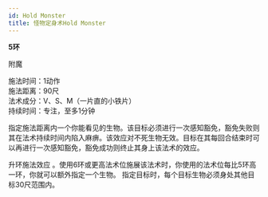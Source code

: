 ```yaml
---
id: Hold Monster
title: 怪物定身术Hold Monster
---
```


**5环**

附魔

施法时间：1动作  
施法距离：90尺  
法术成分：V、S、M（一片直的小铁片）  
持续时间：专注，至多1分钟  


指定施法距离内一个你能看见的生物。该目标必须进行一次感知豁免，豁免失败则其在法术持续时间内陷入麻痹。该效应对不死生物无效。目标在其每回合结束时可以再进行一次感知豁免，豁免成功则终止其身上该法术的效应。

升环施法效应
。使用6环或更高法术位施展该法术时，你使用的法术位每比5环高一环，你就可以额外指定一个生物。
指定目标时，每个目标生物必须身处其他目标30尺范围内。
